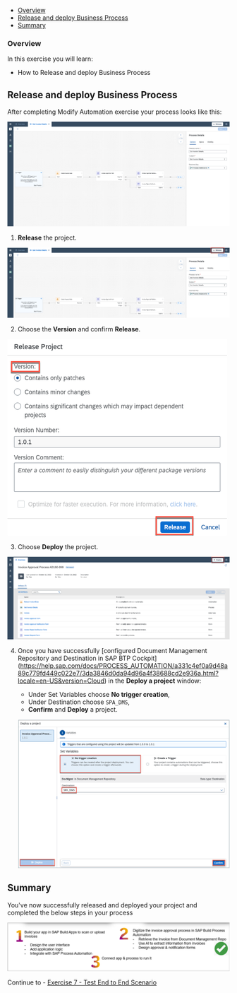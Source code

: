 - [Overview](#overview)
- [Release and deploy Business Process](#releaseDeploy)
- [Summary](#summary)

### Overview <a name="overview"></a>

In this exercise you will learn:
- How to Release and deploy Business Process



## Release and deploy Business Process <a name="releaseDeploy"></a>

After completing Modify Automation exercise your process looks like this:

  ![06](./images/301.png)

1. **Release** the project.

  ![06](./images/302.png)

2. Choose the **Version** and confirm **Release**.

  ![06](./images/303.png)

3. Choose **Deploy** the project.

  ![06](./images/304.png)


4. Once you have successfully [configured Document Management Repository and Destination in SAP BTP Cockpit] (https://help.sap.com/docs/PROCESS_AUTOMATION/a331c4ef0a9d48a89c779fd449c022e7/3da3846d0da94d96a4f38688cd2e936a.html?locale=en-US&version=Cloud) in the **Deploy a project** window:

    - Under Set Variables choose **No trigger creation**,
    - Under Destination choose `SPA_DMS`,
    - **Confirm** and **Deploy** a project.

    ![07](./images/305.png)

## Summary <a name="summary"></a>

You've now  successfully released and deployed your project and completed the below steps in your process

  ![Summary](./images/Summary.png)

Continue to - [Exercise 7 - Test End to End Scenario](../7_TestingEndToEndScenario/README.md)
